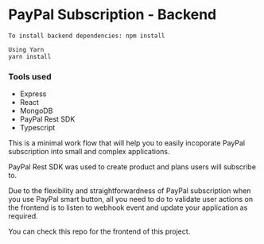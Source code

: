 # PayPal Subscription - Backend

```
To install backend dependencies: npm install

Using Yarn
yarn install
```

### Tools used
* Express
* React
* MongoDB
* PayPal Rest SDK
* Typescript

This is a minimal work flow that will help you to easily incoporate PayPal subscription into small and complex applications.

PayPal Rest SDK was used to create product and plans users will subscribe to.

Due to the flexibility and straightforwardness of PayPal subscription when you use PayPal smart button, all you need to do to validate user actions on the frontend is to listen to webhook event and update your application as required.

You can check this repo for the frontend of this project.